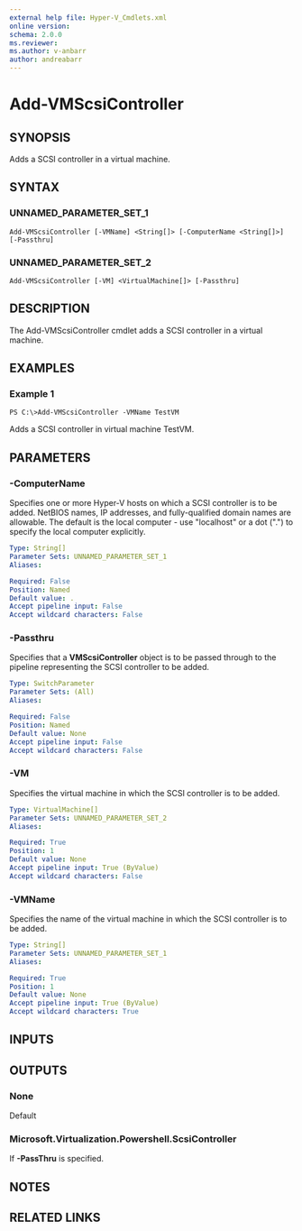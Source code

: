 ```yaml
---
external help file: Hyper-V_Cmdlets.xml
online version: 
schema: 2.0.0
ms.reviewer:
ms.author: v-anbarr
author: andreabarr
---
```


# Add-VMScsiController

## SYNOPSIS
Adds a SCSI controller in a virtual machine.

## SYNTAX

### UNNAMED_PARAMETER_SET_1
```
Add-VMScsiController [-VMName] <String[]> [-ComputerName <String[]>] [-Passthru]
```

### UNNAMED_PARAMETER_SET_2
```
Add-VMScsiController [-VM] <VirtualMachine[]> [-Passthru]
```

## DESCRIPTION
The Add-VMScsiController cmdlet adds a SCSI controller in a virtual machine.

## EXAMPLES

### Example 1
```
PS C:\>Add-VMScsiController -VMName TestVM
```

Adds a SCSI controller in virtual machine TestVM.

## PARAMETERS

### -ComputerName
Specifies one or more Hyper-V hosts on which a SCSI controller is to be added.
NetBIOS names, IP addresses, and fully-qualified domain names are allowable.
The default is the local computer - use "localhost" or a dot (".") to specify the local computer explicitly.

```yaml
Type: String[]
Parameter Sets: UNNAMED_PARAMETER_SET_1
Aliases: 

Required: False
Position: Named
Default value: .
Accept pipeline input: False
Accept wildcard characters: False
```

### -Passthru
Specifies that a **VMScsiController** object is to be passed through to the pipeline representing the SCSI controller to be added.

```yaml
Type: SwitchParameter
Parameter Sets: (All)
Aliases: 

Required: False
Position: Named
Default value: None
Accept pipeline input: False
Accept wildcard characters: False
```

### -VM
Specifies the virtual machine in which the SCSI controller is to be added.

```yaml
Type: VirtualMachine[]
Parameter Sets: UNNAMED_PARAMETER_SET_2
Aliases: 

Required: True
Position: 1
Default value: None
Accept pipeline input: True (ByValue)
Accept wildcard characters: False
```

### -VMName
Specifies the name of the virtual machine in which the SCSI controller is to be added.

```yaml
Type: String[]
Parameter Sets: UNNAMED_PARAMETER_SET_1
Aliases: 

Required: True
Position: 1
Default value: None
Accept pipeline input: True (ByValue)
Accept wildcard characters: True
```

## INPUTS

## OUTPUTS

### None
Default

### Microsoft.Virtualization.Powershell.ScsiController
If **-PassThru** is specified.

## NOTES

## RELATED LINKS



